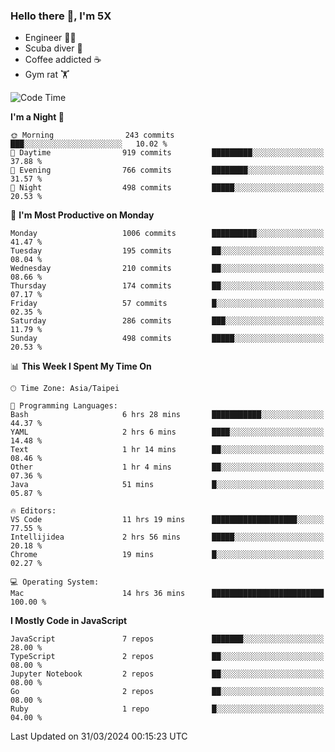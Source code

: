 ### Hello there 👋, I'm 5X

* Engineer 👨‍💻
* Scuba diver 🤿
* Coffee addicted ☕️
* Gym rat 🏋️

<!--START_SECTION:waka-->
![Code Time](http://img.shields.io/badge/Code%20Time-885%20hrs%2031%20mins-blue)

**I'm a Night 🦉** 

```text
🌞 Morning                243 commits         ███░░░░░░░░░░░░░░░░░░░░░░   10.02 % 
🌆 Daytime                919 commits         █████████░░░░░░░░░░░░░░░░   37.88 % 
🌃 Evening                766 commits         ████████░░░░░░░░░░░░░░░░░   31.57 % 
🌙 Night                  498 commits         █████░░░░░░░░░░░░░░░░░░░░   20.53 % 
```
📅 **I'm Most Productive on Monday** 

```text
Monday                   1006 commits        ██████████░░░░░░░░░░░░░░░   41.47 % 
Tuesday                  195 commits         ██░░░░░░░░░░░░░░░░░░░░░░░   08.04 % 
Wednesday                210 commits         ██░░░░░░░░░░░░░░░░░░░░░░░   08.66 % 
Thursday                 174 commits         ██░░░░░░░░░░░░░░░░░░░░░░░   07.17 % 
Friday                   57 commits          █░░░░░░░░░░░░░░░░░░░░░░░░   02.35 % 
Saturday                 286 commits         ███░░░░░░░░░░░░░░░░░░░░░░   11.79 % 
Sunday                   498 commits         █████░░░░░░░░░░░░░░░░░░░░   20.53 % 
```


📊 **This Week I Spent My Time On** 

```text
🕑︎ Time Zone: Asia/Taipei

💬 Programming Languages: 
Bash                     6 hrs 28 mins       ███████████░░░░░░░░░░░░░░   44.37 % 
YAML                     2 hrs 6 mins        ████░░░░░░░░░░░░░░░░░░░░░   14.48 % 
Text                     1 hr 14 mins        ██░░░░░░░░░░░░░░░░░░░░░░░   08.46 % 
Other                    1 hr 4 mins         ██░░░░░░░░░░░░░░░░░░░░░░░   07.36 % 
Java                     51 mins             █░░░░░░░░░░░░░░░░░░░░░░░░   05.87 % 

🔥 Editors: 
VS Code                  11 hrs 19 mins      ███████████████████░░░░░░   77.55 % 
Intellijidea             2 hrs 56 mins       █████░░░░░░░░░░░░░░░░░░░░   20.18 % 
Chrome                   19 mins             █░░░░░░░░░░░░░░░░░░░░░░░░   02.27 % 

💻 Operating System: 
Mac                      14 hrs 36 mins      █████████████████████████   100.00 % 
```

**I Mostly Code in JavaScript** 

```text
JavaScript               7 repos             ███████░░░░░░░░░░░░░░░░░░   28.00 % 
TypeScript               2 repos             ██░░░░░░░░░░░░░░░░░░░░░░░   08.00 % 
Jupyter Notebook         2 repos             ██░░░░░░░░░░░░░░░░░░░░░░░   08.00 % 
Go                       2 repos             ██░░░░░░░░░░░░░░░░░░░░░░░   08.00 % 
Ruby                     1 repo              █░░░░░░░░░░░░░░░░░░░░░░░░   04.00 % 
```




 Last Updated on 31/03/2024 00:15:23 UTC
<!--END_SECTION:waka-->
